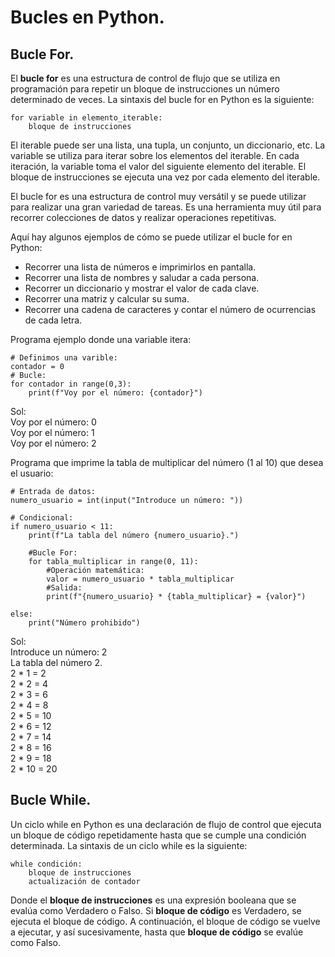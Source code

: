 # Bucles en Python.

## Bucle For.
El **bucle for** es una estructura de control de flujo que se utiliza en programación para repetir un bloque de instrucciones un número determinado de veces. La sintaxis del bucle for en Python es la siguiente:

```python{
for variable in elemento_iterable:
    bloque de instrucciones
```

El iterable puede ser una lista, una tupla, un conjunto, un diccionario, etc. La variable se utiliza para iterar sobre los elementos del iterable. En cada iteración, la variable toma el valor del siguiente elemento del iterable. El bloque de instrucciones se ejecuta una vez por cada elemento del iterable.

El bucle for es una estructura de control muy versátil y se puede utilizar para realizar una gran variedad de tareas. Es una herramienta muy útil para recorrer colecciones de datos y realizar operaciones repetitivas.

Aquí hay algunos ejemplos de cómo se puede utilizar el bucle for en Python:  
* Recorrer una lista de números e imprimirlos en pantalla.
* Recorrer una lista de nombres y saludar a cada persona.
* Recorrer un diccionario y mostrar el valor de cada clave.
* Recorrer una matriz y calcular su suma.
* Recorrer una cadena de caracteres y contar el número de ocurrencias de cada letra.

Programa ejemplo donde una variable itera:
```python{
# Definimos una varible:
contador = 0
# Bucle:
for contador in range(0,3):
    print(f"Voy por el número: {contador}")
```
Sol:  
Voy por el número: 0  
Voy por el número: 1  
Voy por el número: 2

Programa que imprime la tabla de multiplicar del número (1 al 10) que desea el usuario:
```python{
# Entrada de datos:
numero_usuario = int(input("Introduce un número: "))

# Condicional:
if numero_usuario < 11:
    print(f"La tabla del número {numero_usuario}.")

    #Bucle For:
    for tabla_multiplicar in range(0, 11):
        #Operación matemática:
        valor = numero_usuario * tabla_multiplicar
        #Salida:
        print(f"{numero_usuario} * {tabla_multiplicar} = {valor}")

else:
    print("Número prohibido")
```
Sol:  
Introduce un número: 2  
La tabla del número 2.  
2 * 1 = 2  
2 * 2 = 4  
2 * 3 = 6  
2 * 4 = 8  
2 * 5 = 10  
2 * 6 = 12  
2 * 7 = 14  
2 * 8 = 16  
2 * 9 = 18  
2 * 10 = 20  

## Bucle While.  

Un ciclo while en Python es una declaración de flujo de control que ejecuta un bloque de código repetidamente hasta que se cumple una condición determinada. La sintaxis de un ciclo while es la siguiente:

```python{
while condición:
    bloque de instrucciones
    actualización de contador
```

Donde el **bloque de instrucciones** es una expresión booleana que se evalúa como Verdadero o Falso. Si **bloque de código** es Verdadero, se ejecuta el bloque de código. A continuación, el bloque de código se vuelve a ejecutar, y así sucesivamente, hasta que **bloque de código** se evalúe como Falso.

